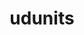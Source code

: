 ---
title: "udunits"
layout: cache
categories: [package, develop-2023-06-04]
meta: {"versions": ["2.2.28"], "compilers": ["gcc@=11.1.0", "gcc@=7.3.1", "oneapi@=2023.0.0"], "oss": ["amzn2", "ubuntu20.04"], "platforms": ["linux"], "targets": ["aarch64", "neoverse_n1", "ppc64le", "x86_64", "x86_64_v3"], "stacks": ["aws-ahug", "aws-ahug-aarch64", "e4s", "e4s-oneapi", "e4s-power", "root"], "num_specs": 6, "num_specs_by_stack": {"root": 6, "aws-ahug-aarch64": 2, "aws-ahug": 1, "e4s-power": 1, "e4s-oneapi": 1, "e4s": 1}}
spec_details: [{"hash": "4i4bovyqruwegq3sczv3jvk7xrbxm3hf", "compiler": "gcc@=7.3.1", "versions": ["2.2.28"], "os": "amzn2", "platform": "linux", "target": "aarch64", "variants": ["build_system=autotools"], "stacks": ["root", "aws-ahug-aarch64"], "size": "-", "tarball": "https://binaries.spack.io/releases/develop-2023-06-04/build_cache/linux-amzn2-aarch64/gcc-7.3.1/udunits-2.2.28/linux-amzn2-aarch64-gcc-7.3.1-udunits-2.2.28-4i4bovyqruwegq3sczv3jvk7xrbxm3hf.spack"}, {"hash": "gdg4hwbyu47r4liuutuphfxl4ov2t74q", "compiler": "gcc@=7.3.1", "versions": ["2.2.28"], "os": "amzn2", "platform": "linux", "target": "neoverse_n1", "variants": ["build_system=autotools"], "stacks": ["root", "aws-ahug-aarch64"], "size": "-", "tarball": "https://binaries.spack.io/releases/develop-2023-06-04/build_cache/linux-amzn2-neoverse_n1/gcc-7.3.1/udunits-2.2.28/linux-amzn2-neoverse_n1-gcc-7.3.1-udunits-2.2.28-gdg4hwbyu47r4liuutuphfxl4ov2t74q.spack"}, {"hash": "uwemlwqzqc5ngzclmdk6fsu4zm266poo", "compiler": "gcc@=7.3.1", "versions": ["2.2.28"], "os": "amzn2", "platform": "linux", "target": "x86_64_v3", "variants": ["build_system=autotools"], "stacks": ["root", "aws-ahug"], "size": "-", "tarball": "https://binaries.spack.io/releases/develop-2023-06-04/build_cache/linux-amzn2-x86_64_v3/gcc-7.3.1/udunits-2.2.28/linux-amzn2-x86_64_v3-gcc-7.3.1-udunits-2.2.28-uwemlwqzqc5ngzclmdk6fsu4zm266poo.spack"}, {"hash": "tsvkghu3xixjmovdmuvnknqqrl63sib6", "compiler": "gcc@=11.1.0", "versions": ["2.2.28"], "os": "ubuntu20.04", "platform": "linux", "target": "ppc64le", "variants": ["build_system=autotools"], "stacks": ["root", "e4s-power"], "size": "-", "tarball": "https://binaries.spack.io/releases/develop-2023-06-04/build_cache/linux-ubuntu20.04-ppc64le/gcc-11.1.0/udunits-2.2.28/linux-ubuntu20.04-ppc64le-gcc-11.1.0-udunits-2.2.28-tsvkghu3xixjmovdmuvnknqqrl63sib6.spack"}, {"hash": "6mf6qdkwd4flmyervfquseabnu7t2nmj", "compiler": "oneapi@=2023.0.0", "versions": ["2.2.28"], "os": "ubuntu20.04", "platform": "linux", "target": "x86_64", "variants": ["build_system=autotools"], "stacks": ["root", "e4s-oneapi"], "size": "-", "tarball": "https://binaries.spack.io/releases/develop-2023-06-04/build_cache/linux-ubuntu20.04-x86_64/oneapi-2023.0.0/udunits-2.2.28/linux-ubuntu20.04-x86_64-oneapi-2023.0.0-udunits-2.2.28-6mf6qdkwd4flmyervfquseabnu7t2nmj.spack"}, {"hash": "xqxomlvyfjhmyzxvkb3zyxxpbf7c65tp", "compiler": "gcc@=11.1.0", "versions": ["2.2.28"], "os": "ubuntu20.04", "platform": "linux", "target": "x86_64_v3", "variants": ["build_system=autotools"], "stacks": ["e4s", "root"], "size": "-", "tarball": "https://binaries.spack.io/releases/develop-2023-06-04/build_cache/linux-ubuntu20.04-x86_64_v3/gcc-11.1.0/udunits-2.2.28/linux-ubuntu20.04-x86_64_v3-gcc-11.1.0-udunits-2.2.28-xqxomlvyfjhmyzxvkb3zyxxpbf7c65tp.spack"}]
---